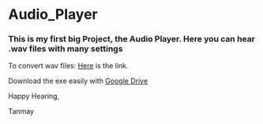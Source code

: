# Audio_Player

### This is my first big Project, the Audio Player. Here you can hear .wav files with many settings

To convert wav files: [Here](https://audio.online-convert.com/convert-to-wav) is the link.

Download the exe easily with [Google Drive](https://drive.google.com/file/d/1rJR_GYE32i1uPOb7HHIMDNtwKRkdflH3/view?pli=1)

Happy Hearing,

Tanmay
